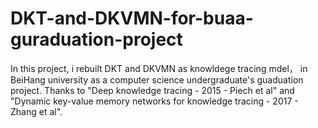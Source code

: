 # DKT-and-DKVMN-for-buaa-guraduation-project
In this project, i rebuilt DKT and DKVMN as knowldege tracing mdel， in BeiHang university as a computer science undergraduate's guaduation project. Thanks to "Deep knowledge tracing - 2015 - Piech et al" and "Dynamic key-value memory networks for knowledge tracing - 2017 - Zhang et al".
